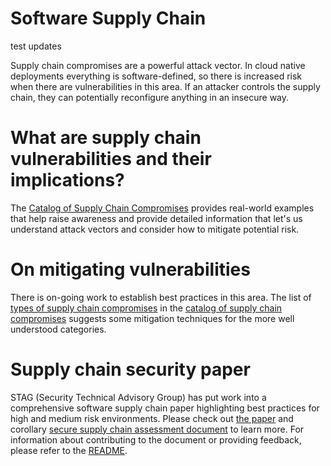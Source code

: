 Software Supply Chain
=====================
test updates

Supply chain compromises are a powerful attack vector. In cloud native
deployments everything is software-defined, so there is increased risk when
there are vulnerabilities in this area. If an attacker controls the supply
chain, they can potentially reconfigure anything in an insecure way.

# What are supply chain vulnerabilities and their implications?

The [Catalog of Supply Chain Compromises](./compromises) provides real-world
examples that help raise awareness and provide detailed information that
let's us understand attack vectors and consider how to mitigate potential
risk.

# On mitigating vulnerabilities

There is on-going work to establish best practices in this area. The list of
[types of supply chain compromises](./compromises/compromise-definitions.md)
in the [catalog of supply chain compromises](./compromises) suggests some
mitigation techniques for the more well understood categories.

# Supply chain security paper

STAG (Security Technical Advisory Group) has put work into a comprehensive software supply chain paper
highlighting best practices for high and medium risk environments. Please check
out [the paper](./supply-chain-security-paper/sscsp.md) and corollary [secure supply chain assessment document](./supply-chain-security-paper/secure-supply-chain-assessment.md) to learn more.
For information about contributing to the document or providing feedback, please
refer to the [README](./supply-chain-security-paper/README.md).
